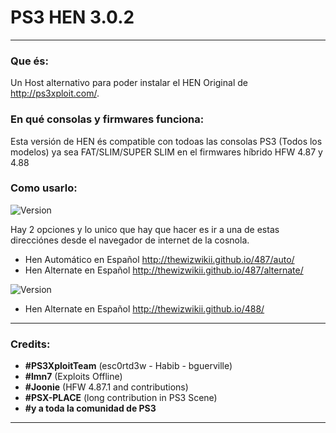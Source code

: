 # PS3 HEN 3.0.2
---

### Que és:

Un Host alternativo para poder instalar el HEN Original de http://ps3xploit.com/.

### En qué consolas y firmwares funciona:

Esta versión de HEN és compatible con todoas las consolas PS3 (Todos los modelos) ya sea FAT/SLIM/SUPER SLIM en el firmwares híbrido HFW 4.87 y 4.88

### Como usarlo:



![Version](https://img.shields.io/badge/Version-4.87-brightgreen.svg) 

Hay 2 opciones y lo unico que hay que hacer es ir a una de estas direcciónes desde el navegador de internet de la cosnola.
- Hen Automático en Español http://thewizwikii.github.io/487/auto/
- Hen Alternate en Español http://thewizwikii.github.io/487/alternate/


![Version](https://img.shields.io/badge/Version-4.88-red.svg)
- Hen Alternate en Español http://thewizwikii.github.io/488/

---

### Credits:

- **#PS3XploitTeam** (esc0rtd3w - Habib - bguerville)
- **#lmn7** (Exploits Offline)
- **#Joonie** (HFW 4.87.1 and contributions)
- **#PSX-PLACE** (long contribution in PS3 Scene)
- **#y a toda la comunidad de PS3**

---
